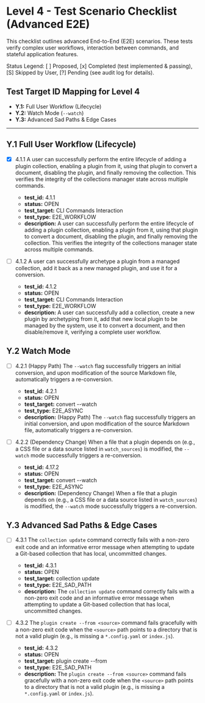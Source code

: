 # Level 4 - Test Scenario Checklist (Advanced E2E)

This checklist outlines advanced End-to-End (E2E) scenarios. These tests verify complex user workflows, interaction between commands, and stateful application features.

Status Legend:
[ ] Proposed,
[x] Completed (test implemented & passing),
[S] Skipped by User,
[?] Pending (see audit log for details).

## Test Target ID Mapping for Level 4

* **Y.1:** Full User Workflow (Lifecycle)
* **Y.2:** Watch Mode (`--watch`)
* **Y.3:** Advanced Sad Paths & Edge Cases

---

## Y.1 Full User Workflow (Lifecycle)

* [x] 4.1.1 A user can successfully perform the entire lifecycle of adding a plugin collection, enabling a plugin from it, using that plugin to convert a document, disabling the plugin, and finally removing the collection. This verifies the integrity of the collections manager state across multiple commands.
  - **test_id:** 4.1.1
  - **status:** OPEN
  - **test_target:** CLI Commands Interaction
  - **test_type:** E2E_WORKFLOW
  - **description:** A user can successfully perform the entire lifecycle of adding a plugin collection, enabling a plugin from it, using that plugin to convert a document, disabling the plugin, and finally removing the collection. This verifies the integrity of the collections manager state across multiple commands.

* [ ] 4.1.2 A user can successfully archetype a plugin from a managed collection, add it back as a new managed plugin, and use it for a conversion.
  - **test_id:** 4.1.2
  - **status:** OPEN
  - **test_target:** CLI Commands Interaction
  - **test_type:** E2E_WORKFLOW
  - **description:** A user can successfully add a collection, create a new plugin by archetyping from it, add that new local plugin to be managed by the system, use it to convert a document, and then disable/remove it, verifying a complete user workflow.

## Y.2 Watch Mode

* [ ] 4.2.1 (Happy Path) The `--watch` flag successfully triggers an initial conversion, and upon modification of the source Markdown file, automatically triggers a re-conversion.
  - **test_id:** 4.2.1
  - **status:** OPEN
  - **test_target:** convert --watch
  - **test_type:** E2E_ASYNC
  - **description:** (Happy Path) The `--watch` flag successfully triggers an initial conversion, and upon modification of the source Markdown file, automatically triggers a re-conversion.

* [ ] 4.2.2 (Dependency Change) When a file that a plugin depends on (e.g., a CSS file or a data source listed in `watch_sources`) is modified, the `--watch` mode successfully triggers a re-conversion.
  - **test_id:** 4.17.2
  - **status:** OPEN
  - **test_target:** convert --watch
  - **test_type:** E2E_ASYNC
  - **description:** (Dependency Change) When a file that a plugin depends on (e.g., a CSS file or a data source listed in `watch_sources`) is modified, the `--watch` mode successfully triggers a re-conversion.

## Y.3 Advanced Sad Paths & Edge Cases

* [ ] 4.3.1 The `collection update` command correctly fails with a non-zero exit code and an informative error message when attempting to update a Git-based collection that has local, uncommitted changes.
  - **test_id:** 4.3.1
  - **status:** OPEN
  - **test_target:** collection update
  - **test_type:** E2E_SAD_PATH
  - **description:** The `collection update` command correctly fails with a non-zero exit code and an informative error message when attempting to update a Git-based collection that has local, uncommitted changes.

* [ ] 4.3.2 The `plugin create --from <source>` command fails gracefully with a non-zero exit code when the `<source>` path points to a directory that is not a valid plugin (e.g., is missing a `*.config.yaml` or `index.js`).
  - **test_id:** 4.3.2
  - **status:** OPEN
  - **test_target:** plugin create --from
  - **test_type:** E2E_SAD_PATH
  - **description:** The `plugin create --from <source>` command fails gracefully with a non-zero exit code when the `<source>` path points to a directory that is not a valid plugin (e.g., is missing a `*.config.yaml` or `index.js`).

